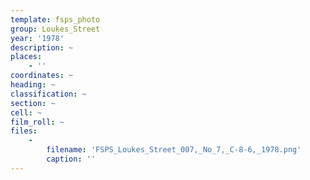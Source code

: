```yaml
---
template: fsps_photo
group: Loukes_Street
year: '1978'
description: ~
places:
    - ''
coordinates: ~
heading: ~
classification: ~
section: ~
cell: ~
film_roll: ~
files:
    -
        filename: 'FSPS_Loukes_Street_007,_No_7,_C-8-6,_1978.png'
        caption: ''
---
```

